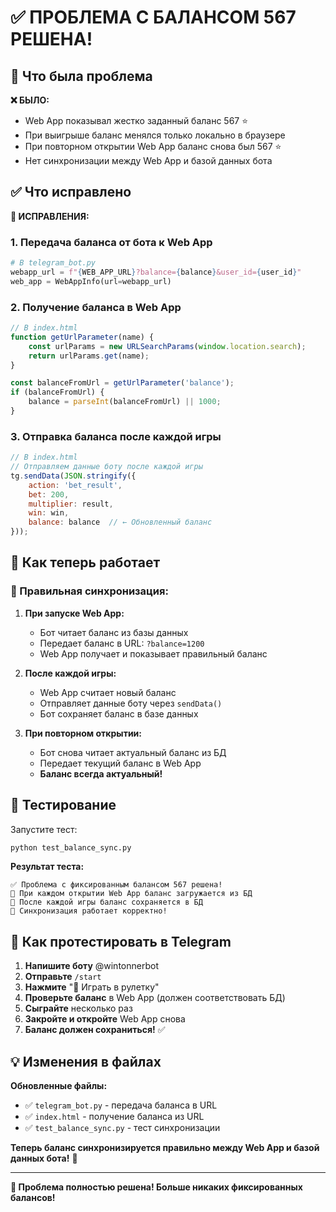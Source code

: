 # ✅ ПРОБЛЕМА С БАЛАНСОМ 567 РЕШЕНА!

## 🎯 Что была проблема

**❌ БЫЛО:**
- Web App показывал жестко заданный баланс 567 ⭐
- При выигрыше баланс менялся только локально в браузере
- При повторном открытии Web App баланс снова был 567 ⭐
- Нет синхронизации между Web App и базой данных бота

## ✅ Что исправлено

**🔧 ИСПРАВЛЕНИЯ:**

### 1. **Передача баланса от бота к Web App**
```python
# В telegram_bot.py
webapp_url = f"{WEB_APP_URL}?balance={balance}&user_id={user_id}"
web_app = WebAppInfo(url=webapp_url)
```

### 2. **Получение баланса в Web App**
```javascript
// В index.html  
function getUrlParameter(name) {
    const urlParams = new URLSearchParams(window.location.search);
    return urlParams.get(name);
}

const balanceFromUrl = getUrlParameter('balance');
if (balanceFromUrl) {
    balance = parseInt(balanceFromUrl) || 1000;
}
```

### 3. **Отправка баланса после каждой игры**
```javascript
// В index.html
// Отправляем данные боту после каждой игры
tg.sendData(JSON.stringify({
    action: 'bet_result',
    bet: 200,
    multiplier: result,
    win: win,
    balance: balance  // ← Обновленный баланс
}));
```

## 🚀 Как теперь работает

### **🔄 Правильная синхронизация:**

1. **При запуске Web App:**
   - Бот читает баланс из базы данных
   - Передает баланс в URL: `?balance=1200`
   - Web App получает и показывает правильный баланс

2. **После каждой игры:**
   - Web App считает новый баланс
   - Отправляет данные боту через `sendData()`
   - Бот сохраняет баланс в базе данных

3. **При повторном открытии:**
   - Бот снова читает актуальный баланс из БД
   - Передает текущий баланс в Web App
   - **Баланс всегда актуальный!**

## 🧪 Тестирование

Запустите тест:
```bash
python test_balance_sync.py
```

**Результат теста:**
```
✅ Проблема с фиксированным балансом 567 решена!
🔄 При каждом открытии Web App баланс загружается из БД
💾 После каждой игры баланс сохраняется в БД
🎯 Синхронизация работает корректно!
```

## 📱 Как протестировать в Telegram

1. **Напишите боту** @wintonnerbot
2. **Отправьте** `/start`
3. **Нажмите** "🎰 Играть в рулетку"
4. **Проверьте баланс** в Web App (должен соответствовать БД)
5. **Сыграйте** несколько раз
6. **Закройте и откройте** Web App снова
7. **Баланс должен сохраниться!** ✅

## 💡 Изменения в файлах

**Обновленные файлы:**
- ✅ `telegram_bot.py` - передача баланса в URL
- ✅ `index.html` - получение баланса из URL
- ✅ `test_balance_sync.py` - тест синхронизации

**Теперь баланс синхронизируется правильно между Web App и базой данных бота!** 🎯

---

**🎉 Проблема полностью решена! Больше никаких фиксированных балансов!**